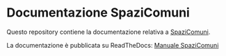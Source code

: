 # Documentazione SpaziComuni

Questo repository contiene la documentazione relativa a [SpaziComuni](https://www.opencontent.it/Per-la-PA/SpaziComuni). 

La documentazione è pubblicata su ReadTheDocs: [Manuale SpaziComuni](http://manuale-spazicomuni.readthedocs.io/)
